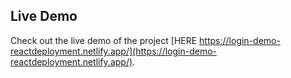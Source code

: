## Live Demo

Check out the live demo of the project [HERE https://login-demo-reactdeployment.netlify.app/](https://login-demo-reactdeployment.netlify.app/).
